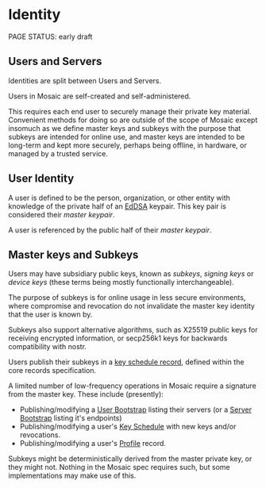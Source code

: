 # Identity

<status>PAGE STATUS: early draft</status>

## Users and Servers

Identities are split between Users and Servers.

Users in Mosaic are self-created and self-administered.

This requires each end user to securely manage their private key material.
Convenient methods for doing so are outside of the scope of Mosaic
except insomuch as we define master keys and subkeys with the purpose that
subkeys are intended for online use, and master keys are intended to be
long-term and kept more securely, perhaps being offline, in hardware, or
managed by a trusted service.

## User Identity

A user is defined to be the person, organization, or other entity with knowledge
of the private half of an [EdDSA](cryptography.md#digital-signature-with-eddsa-ed25519)
keypair.  This key pair is considered their *master keypair*.

A user is referenced by the public half of their *master keypair*.

## Master keys and Subkeys

Users may have subsidiary public keys, known as *subkeys*, *signing keys* or
*device keys* (these terms being mostly functionally interchangeable).

The purpose of subkeys is for online usage in less secure environments, where
compromise and revocation do not invalidate the master key identity that the
user is known by.

Subkeys also support alternative algorithms, such as X25519 public keys for
receiving encrypted information, or secp256k1 keys for backwards compatibility
with nostr.

Users publish their subkeys in a [key schedule record](keyschedule.md), defined
within the core records specification.

A limited number of low-frequency operations in Mosaic require a signature from
the master key. These include (presently):

* Publishing/modifying a [User Bootstrap](bootstrap.md) listing their servers (or
  a [Server Bootstrap](bootstrap.md) listing it's endpoints)
* Publishing/modifying a user's [Key Schedule](keyschedule.md) with new keys and/or revocations.
* Publishing/modifying a user's [Profile](profile.md) record.

Subkeys might be deterministically derived from the master private key, or they
might not. Nothing in the Mosaic spec requires such, but some implementations
may make use of this.
